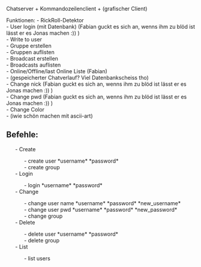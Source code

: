 Chatserver + Kommandozeilenclient + (grafischer Client)



Funktionen:
	- RickRoll-Detektor <br>
	- User login (mit Datenbank) (Fabian guckt es sich an, wenns ihm zu blöd ist lässt er es Jonas machen :)) )<br>
	- Write to user<br>
	- Gruppe erstellen<br>
	- Gruppen auflisten<br>
	- Broadcast erstellen<br>
	- Broadcasts auflisten<br>
	- Online/Offline/last Online Liste (Fabian)<br>
	- (gespeicherter Chatverlauf? Viel Datenbankscheiss tho)<br>
	- Change nick (Fabian guckt es sich an, wenns ihm zu blöd ist lässt er es Jonas machen :)) )<br>
	- Change pwd (Fabian guckt es sich an, wenns ihm zu blöd ist lässt er es Jonas machen :)) )<br>
	- Change Color<br>
	- (iwie schön machen mit ascii-art)<br>

<h2>Befehle:</h2><ul>
- Create<ul>
	- create user *username* *password*<br>
	- create group </ul>
- Login<ul>
	- login *username* *password*</ul>
- Change<ul>
	- change user name *username* *password* *new_username*<br>
	- change user pwd *username* *password* *new_password*<br>
	- change group</ul>
- Delete<ul>
	- delete user *username* *password*<br>
	- delete group</ul>
- List<ul>
	- list users</ul>
